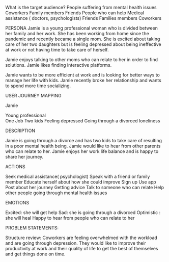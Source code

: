 What is the target audience? 
People suffering  from mental health issues
Coworkers
Family members
Friends
People who can help
Medical assistance ( doctors, psychologists)
Friends 
Families members
Coworkers



PERSONA   Jamie is a young professional woman who is divided between her family and her work. She has been working from home since the pandemic and recently became a single mom. She is excited about  taking care of her two daughters but is feeling depressed  about being ineffective at work or not having time to take care of herself.

Jamie enjoys talking to other moms who can relate to her in order to find solutions. Jamie likes finding interactive platforms.

Jamie wants to be more efficient at work and is looking for better ways to manage her life with kids. Jamie recently broke her relationship and wants to spend more time socializing.



USER JOURNEY MAPPING

Jamie


Young professional   
One Job
Two kids
Feeling depressed
Going through a divorced
loneliness

     

DESCRIPTION

Jamie is going through a divorce and has two kids to take care of resulting in a poor  mental health being.
Jamie would like to hear from other parents who can relate to her.
Jamie enjoys her work life balance and is happy to share her journey.


ACTIONS

Seek medical assistance( psychologist)
Speak with a friend or family member
Educate herself about how she could improve
Sign up
Use app
Post about her journey
Getting advice
Talk to someone who can relate 
Help other people going through mental health issues


EMOTIONS

Excited: she will get help
Sad: she is going through a divorced
Optimistic : she will heal
Happy to hear from people who can relate to her


PROBLEM STATEMENTS:

Structure review: Coworkers are feeling overwhelmed with the workload and are going through depression. They would like to improve their productivity at work and their quality of life to get the best of themselves and get things done on time.

